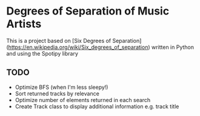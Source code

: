 # Degrees of Separation of Music Artists

This is a project based on [Six Degrees of Separation] (https://en.wikipedia.org/wiki/Six_degrees_of_separation) written
in Python and using the Spotipy library

## TODO
- Optimize BFS (when I'm less sleepy!)
- Sort returned tracks by relevance
- Optimize number of elements returned in each search
- Create Track class to display additional information e.g. track title